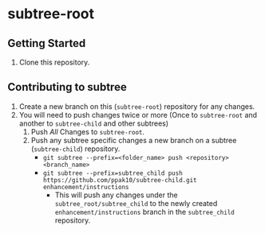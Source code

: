 # subtree-root

## Getting Started
1. Clone this repository.

## Contributing to subtree
1. Create a new branch on this (`subtree-root`) repository for any changes.
2. You will need to push changes twice or more (Once to `subtree-root` and another to `subtree-child` and other subtrees)
    1. Push *All* Changes to `subtree-root`.
    2. Push any subtree specific changes a new branch on a subtree (`subtree-child`) repository.
        - `git subtree --prefix=<folder_name> push <repository> <branch_name>`
        - `git subtree --prefix=subtree_child push https://github.com/ppak10/subtree-child.git enhancement/instructions`
          - This will push any changes under the `subtree_root/subtree_child` to the newly created `enhancement/instructions` branch in the `subtree_child` repository.

